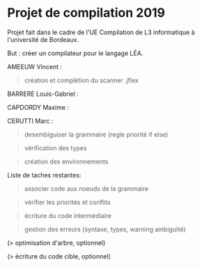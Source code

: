 # Projet de compilation 2019

Projet fait dans le cadre de l'UE Compilation de L3 informatique
à l'université de Bordeaux.

But : créer un compilateur pour le langage LÉA.

AMEEUW Vincent :
> création et complétion du scanner .jflex

BARRERE Louis-Gabriel :

CAPDORDY Maxime :

CERUTTI Marc :
> desembiguiser la grammaire (regle priorité if else)

> vérification des types

> création des environnements

Liste de taches restantes:

> associer code aux noeuds de la grammaire

> vérifier les priorités et conflits

> écriture du code intermédiaire

> gestion des erreurs (syntaxe, types, warning ambiguïté)

(> optimisation d'arbre, optionnel)

(> écriture du code cible, optionnel)

